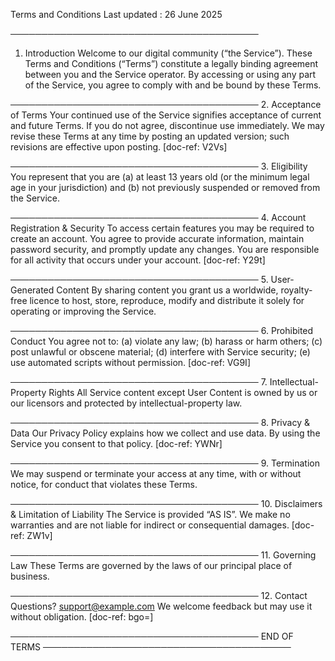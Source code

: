 Terms and Conditions
Last updated : 26 June 2025

────────────────────────────────────────
1. Introduction
Welcome to our digital community (“the Service”). These Terms and Conditions (“Terms”) constitute a legally binding agreement between you and the Service operator. By accessing or using any part of the Service, you agree to comply with and be bound by these Terms.

────────────────────────────────────────
2. Acceptance of Terms
Your continued use of the Service signifies acceptance of current and future Terms. If you do not agree, discontinue use immediately. We may revise these Terms at any time by posting an updated version; such revisions are effective upon posting.  [doc-ref: V2Vs]

────────────────────────────────────────
3. Eligibility
You represent that you are (a) at least 13 years old (or the minimum legal age in your jurisdiction) and (b) not previously suspended or removed from the Service.

────────────────────────────────────────
4. Account Registration & Security
To access certain features you may be required to create an account. You agree to provide accurate information, maintain password security, and promptly update any changes. You are responsible for all activity that occurs under your account.  [doc-ref: Y29t]

────────────────────────────────────────
5. User-Generated Content
By sharing content you grant us a worldwide, royalty-free licence to host, store, reproduce, modify and distribute it solely for operating or improving the Service.

────────────────────────────────────────
6. Prohibited Conduct
You agree not to: (a) violate any law; (b) harass or harm others; (c) post unlawful or obscene material; (d) interfere with Service security; (e) use automated scripts without permission.  [doc-ref: VG9I]

────────────────────────────────────────
7. Intellectual-Property Rights
All Service content except User Content is owned by us or our licensors and protected by intellectual-property law.

────────────────────────────────────────
8. Privacy & Data
Our Privacy Policy explains how we collect and use data. By using the Service you consent to that policy.  [doc-ref: YWNr]

────────────────────────────────────────
9. Termination
We may suspend or terminate your access at any time, with or without notice, for conduct that violates these Terms.

────────────────────────────────────────
10. Disclaimers & Limitation of Liability
The Service is provided “AS IS”. We make no warranties and are not liable for indirect or consequential damages.  [doc-ref: ZW1v]

────────────────────────────────────────
11. Governing Law
These Terms are governed by the laws of our principal place of business.

────────────────────────────────────────
12. Contact
Questions?  support@example.com  We welcome feedback but may use it without obligation.  [doc-ref: bgo=]

────────────────────────────────────────
END OF TERMS
────────────────────────────────────────
